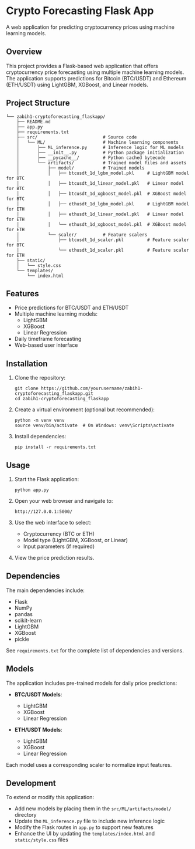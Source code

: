 # Crypto Forecasting Flask App

A web application for predicting cryptocurrency prices using machine learning models.

## Overview

This project provides a Flask-based web application that offers cryptocurrency price forecasting using multiple machine learning models. The application supports predictions for Bitcoin (BTC/USDT) and Ethereum (ETH/USDT) using LightGBM, XGBoost, and Linear models.

## Project Structure

```
└── zabih1-cryptoforecasting_flaskapp/
    ├── README.md                    
    ├── app.py                       
    ├── requirements.txt             
    ├── src/                         # Source code
    │   └── ML/                      # Machine learning components
    │       ├── ML_inference.py      # Inference logic for ML models
    │       ├── __init__.py          # Python package initialization
    │       ├── __pycache__/         # Python cached bytecode
    │       └── artifacts/           # Trained model files and assets
    │           ├── model/           # Trained models
    │           │   ├── btcusdt_1d_lgbm_model.pkl     # LightGBM model for BTC
    │           │   ├── btcusdt_1d_linear_model.pkl   # Linear model for BTC
    │           │   ├── btcusdt_1d_xgboost_model.pkl  # XGBoost model for BTC
    │           │   ├── ethusdt_1d_lgbm_model.pkl     # LightGBM model for ETH
    │           │   ├── ethusdt_1d_linear_model.pkl   # Linear model for ETH
    │           │   └── ethusdt_1d_xgboost_model.pkl  # XGBoost model for ETH
    │           └── scaler/          # Feature scalers
    │               ├── btcusdt_1d_scaler.pkl         # Feature scaler for BTC
    │               └── ethusdt_1d_scaler.pkl         # Feature scaler for ETH
    ├── static/                     
    │   └── style.css              
    └── templates/                   
        └── index.html               
```

## Features

- Price predictions for BTC/USDT and ETH/USDT
- Multiple machine learning models:
  - LightGBM
  - XGBoost
  - Linear Regression
- Daily timeframe forecasting
- Web-based user interface

## Installation

1. Clone the repository:
   ```
   git clone https://github.com/yourusername/zabih1-cryptoforecasting_flaskapp.git
   cd zabih1-cryptoforecasting_flaskapp
   ```

2. Create a virtual environment (optional but recommended):
   ```
   python -m venv venv
   source venv/bin/activate  # On Windows: venv\Scripts\activate
   ```

3. Install dependencies:
   ```
   pip install -r requirements.txt
   ```

## Usage

1. Start the Flask application:
   ```
   python app.py
   ```

2. Open your web browser and navigate to:
   ```
   http://127.0.0.1:5000/
   ```

3. Use the web interface to select:
   - Cryptocurrency (BTC or ETH)
   - Model type (LightGBM, XGBoost, or Linear)
   - Input parameters (if required)

4. View the price prediction results.

## Dependencies

The main dependencies include:
- Flask
- NumPy
- pandas
- scikit-learn
- LightGBM
- XGBoost
- pickle

See `requirements.txt` for the complete list of dependencies and versions.

## Models

The application includes pre-trained models for daily price predictions:

- **BTC/USDT Models**:
  - LightGBM
  - XGBoost
  - Linear Regression

- **ETH/USDT Models**:
  - LightGBM
  - XGBoost
  - Linear Regression

Each model uses a corresponding scaler to normalize input features.

## Development

To extend or modify this application:

- Add new models by placing them in the `src/ML/artifacts/model/` directory
- Update the `ML_inference.py` file to include new inference logic
- Modify the Flask routes in `app.py` to support new features
- Enhance the UI by updating the `templates/index.html` and `static/style.css` files


